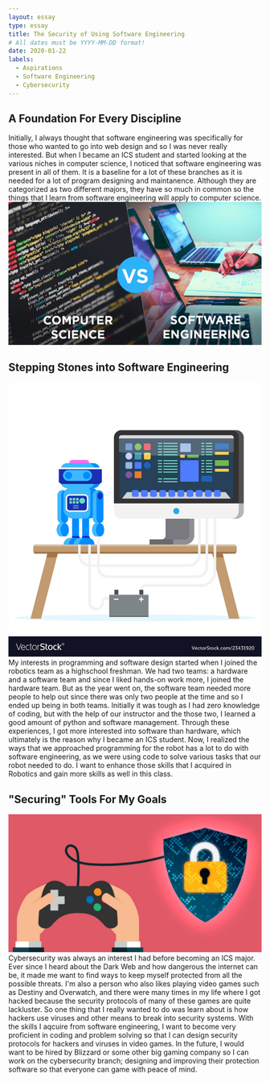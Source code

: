 ```yaml
---
layout: essay
type: essay
title: The Security of Using Software Engineering
# All dates must be YYYY-MM-DD format!
date: 2020-01-22
labels:
  - Aspirations
  - Software Engineering
  - Cybersecurity
---
```



## A Foundation For Every Discipline

Initially, I always thought that software engineering was specifically for those who wanted to go into web design and so I was never really interested. But when I became an ICS student and started looking at the various niches in computer science, I noticed that software engineering was present in all of them. It is a baseline for a lot of these branches as it is needed for a lot of program designing and maintanence. Although they are categorized as two different majors, they have so much in common so the things that I learn from software engineering will apply to computer science.
<img class="ui large centered image" src="../images/Software-Computer.jpeg">

## Stepping Stones into Software Engineering

<img class="ui medium left floated image" src="../images/RobotProgram.jpg">
My interests in programming and software design started when I joined the robotics team as a highschool freshman. We had two teams: a hardware and a software team and since I liked hands-on work more, I joined the hardware team. But as the year went on, the software team needed more people to help out since there was only two people at the time and so I ended up being in both teams. Initially it was tough as I had zero knowledge of coding, but with the help of our instructor and the those two, I learned a good amount of python and software management. Through these experiences, I got more interested into software than hardware, which ultimately is the reason why I became an ICS student. Now, I realized the ways that we approached programming for the robot has a lot to do with software engineering, as we were using code to solve various tasks that our robot needed to do. I want to enhance those skills that I acquired in Robotics and gain more skills as well in this class.

## "Securing" Tools For My Goals

<img class="ui medium right floated image" src="../images/CybersecurityGame.jpg">
Cybersecurity was always an interest I had before becoming an ICS major. Ever since I heard about the Dark Web and how dangerous the internet can be, it made me want to find ways to keep myself protected from all the possible threats. I'm also a person who also likes playing video games such as Destiny and Overwatch, and there were many times in my life where I got hacked because the security protocols of many of these games are quite lackluster. So one thing that I really wanted to do was learn about is how hackers use viruses and other means to break into security systems. With the skills I aqcuire from software engineering, I want to become very proficient in coding and problem solving so that I can design security protocols for hackers and viruses in video games. In the future, I would want to be hired by Blizzard or some other big gaming company so I can work on the cybersecurity branch; designing and improving their protection software so that everyone can game with peace of mind.
